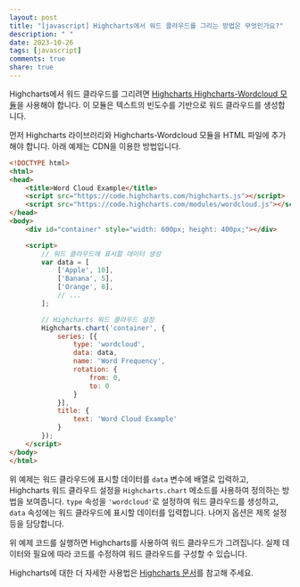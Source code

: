 ```yaml
---
layout: post
title: "[javascript] Highcharts에서 워드 클라우드를 그리는 방법은 무엇인가요?"
description: " "
date: 2023-10-26
tags: [javascript]
comments: true
share: true
---
```


Highcharts에서 워드 클라우드를 그리려면 [Highcharts Highcharts-Wordcloud 모듈](https://www.highcharts.com/docs/chart-and-series-types/word-cloud-series)을 사용해야 합니다. 이 모듈은 텍스트의 빈도수를 기반으로 워드 클라우드를 생성합니다.

먼저 Highcharts 라이브러리와 Highcharts-Wordcloud 모듈을 HTML 파일에 추가해야 합니다. 아래 예제는 CDN을 이용한 방법입니다.

```html
<!DOCTYPE html>
<html>
<head>
    <title>Word Cloud Example</title>
    <script src="https://code.highcharts.com/highcharts.js"></script>
    <script src="https://code.highcharts.com/modules/wordcloud.js"></script>
</head>
<body>
    <div id="container" style="width: 600px; height: 400px;"></div>

    <script>
        // 워드 클라우드에 표시할 데이터 생성
        var data = [
            ['Apple', 10],
            ['Banana', 5],
            ['Orange', 8],
            // ...
        ];

        // Highcharts 워드 클라우드 설정
        Highcharts.chart('container', {
            series: [{
                type: 'wordcloud',
                data: data,
                name: 'Word Frequency',
                rotation: {
                    from: 0,
                    to: 0
                }
            }],
            title: {
                text: 'Word Cloud Example'
            }
        });
    </script>
</body>
</html>
```

위 예제는 워드 클라우드에 표시할 데이터를 `data` 변수에 배열로 입력하고, Highcharts 워드 클라우드 설정을 `Highcharts.chart` 메소드를 사용하여 정의하는 방법을 보여줍니다. `type` 속성을 `'wordcloud'`로 설정하여 워드 클라우드를 생성하고, `data` 속성에는 워드 클라우드에 표시할 데이터를 입력합니다. 나머지 옵션은 제목 설정 등을 담당합니다.

위 예제 코드를 실행하면 Highcharts를 사용하여 워드 클라우드가 그려집니다. 실제 데이터와 필요에 따라 코드를 수정하여 워드 클라우드를 구성할 수 있습니다.

Highcharts에 대한 더 자세한 사용법은 [Highcharts 문서](https://www.highcharts.com/docs/index)를 참고해 주세요.